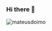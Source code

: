 ### Hi there 👋

<p align="left"> <img src="https://komarev.com/ghpvc/?username=mateusdoimo" alt="mateusdoimo" /> </p>
